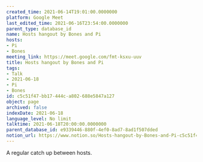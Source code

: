```yaml
---
created_time: 2021-06-14T19:01:00.0000000
platform: Google Meet
last_edited_time: 2021-06-16T23:54:00.0000000
parent_type: database_id
name: Hosts hangout by Bones and Pi
hosts:
- Pi
- Bones
meeting_link: https://meet.google.com/fmt-ksxu-uuv
title: Hosts hangout by Bones and Pi
tags:
- Talk
- 2021-06-18
- Pi
- Bones
id: c5c51f47-bb17-444c-a802-688e5847a127
object: page
archived: false
indexDate: 2021-06-18
language_level: No limit
talktime: 2021-06-18T20:00:00.0000000
parent_database_id: e9339446-880f-4ef0-8ad7-8ad1f507dded
notion_url: https://www.notion.so/Hosts-hangout-by-Bones-and-Pi-c5c51f47bb17444ca802688e5847a127
---
```


A regular catch up between hosts.



